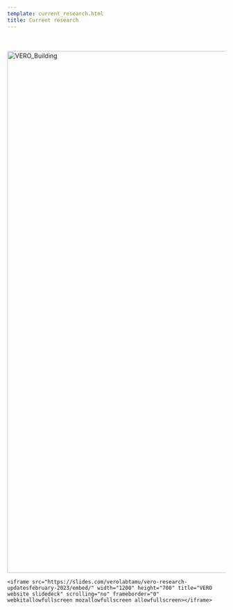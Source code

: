 ```yaml
---
template: current_research.html
title: Current research
---
```

<br><br>
    <img src="../../assets/VERO-ongoing-research-banner-Slide1.jpeg" alt="VERO_Building" loading="lazy" width="1200" style="margin-right: 20px;"/>
       
    <iframe src="https://slides.com/verolabtamu/vero-research-updatesfebruary-2023/embed/" width="1200" height="700" title="VERO website slidedeck" scrolling="no" frameborder="0" webkitallowfullscreen mozallowfullscreen allowfullscreen></iframe> 

